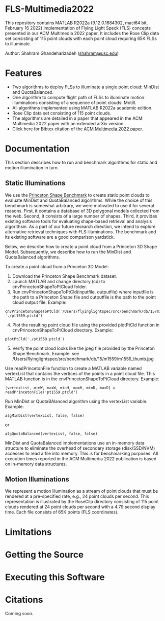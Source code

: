 # FLS-Multimedia2022
This repository contains MATLAB R2022a (9.12.0.1884302, maci64 bit, February 16 2022) implementation of Flying Light Speck (FLS) concepts presented in our ACM Multimedia 2022 paper.  It includes the Rose Clip data set consisting of 115 point clouds with each point cloud requiring 65K FLSs to illuminate.  

Author:  Shahram Ghandeharizadeh (shahram@usc.edu)

# Features

  * Two algorithms to deploy FLSs to illuminate a single point cloud:  MinDist and QuotaBalanced.
  * One algorithm to compute flight path of FLSs to illuminate motion illuminations consisting of a sequence of point clouds:  Motill.
  * All algorithms implemented using MATLAB R2022a academic edition. 
  * Rose Clip data set consisting of 115 point clouds.
  * The algorithms are detailed in a paper that appeared in the ACM Multimedia 2022 paper with an extended arXiv version.
  * Click here for Bibtex citation of the [ACM Multimedia 2022 paper](https://github.com/shahramg/FLS-Multimedia2022#citations).

# Documentation

This section describes how to run and benchmark algorithms for static and motion illumination in turn.

## Static Illuminations

We use the [Princeton Shape Benchmark](https://shape.cs.princeton.edu/benchmark/) to create static point clouds to evaluate MinDist and QuotaBalanced algorithms.  While the choice of this benchmark is somewhat arbitrary, we were motivated to use it for several reasons.  First, it contains a database of 3D polygonal models collected from the web.  Second, it consists of a large number of shapes.  Third, it provides existing software tools for evaluating shape-based retrieval and analysis algorithsm.  As a part of our future research direction, we intend to explore alternative retrieval techniques with FLS illuminations.  The benchmark and its existing software are a good comparison yardstick.  

Below, we describe how to create a point cloud from a Princeton 3D Shape Model.  Subsequently, we describe how to run the MinDist and QuotaBalanced algorithms. 

To create a point cloud from a Princeton 3D Model:
1. Download the Princeton Shape Benchmark dataset.
2. Launch MATLAB and change directory (cd) to cnvPrincetonShapeToPtCloud folder.
3. Run cnvPrincetonShapeToPtCld(inputfile, outputfile) where inputfile is the path to a Princeton Shape file and outputfile is the path to the point cloud output file.  Example:  
```
cnvPrincetonShapeToPtCld('/Users/flyinglightspec/src/benchmark/db/15/m1559/m1559.off', './pt1559.ptcld')
```
4. Plot the resulting point cloud file using the provided plotPtCld function in cnvPrincetonShapeToPtCloud directory.  Example:  
```
plotPtCld('./pt1559.ptcld')
```
5. Verify the point cloud looks like the jpeg file provided by the Princeton Shape Benchmark.  Example:  see /Users/flyinglightspec/src/benchmark/db/15/m1559/m1559_thumb.jpg

Use readPrincetonFile function to create a MATLAB variable named vertexList that contains the vertices of the points in a point cloud file.  This MATLAB function is in the cnvPrincetonShapeToPtCloud directory.  Example:  
```
[vertexList, minW, maxW, minH, maxH, minD, maxD] = readPrincetonFile('pt1559.ptcld')
```

Run MinDist or QuotaBAlanced algorithm using the vertexList variable. Example:  
```
algMinDist(vertexList, false, false) 
```
or 
```
algQuotaBalanced(vertexList, false, false)
```
MinDist and QuotaBalanced implementations use an in-memory data structure to eliminate the overhead of secondary storage (disk/SSD/NVM) accesses to read a file into memory.  This is for benchmarking purposes.  All execution times reported in the ACM Multimedia 2022 publication is based on in-memory data structures.


## Motion Illuminations
We represent a motion illumination as a stream of point clouds that must be rendered at a pre-specified rate, e.g., 24 point clouds per second.  This representation is illustrated by the RoseClip directory consisting of 115 point clouds rendered at 24 point clouds per second with a 4.79 second display time.  Each file consists of 65K points (FLS coordinates).

# Limitations

# Getting the Source

# Executing this Software

# Citations
Coming soon.
